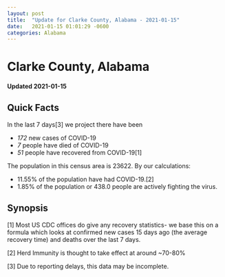 ```yaml
---
layout: post
title:  "Update for Clarke County, Alabama - 2021-01-15"
date:   2021-01-15 01:01:29 -0600
categories: Alabama
---
```


# Clarke County, Alabama
#### Updated 2021-01-15

## Quick Facts

In the last 7 days[3] we project there have been
- *172* new cases of COVID-19
- *7* people have died of COVID-19
- *51* people have recovered from COVID-19[1]

The population in this census area is 23622. By our calculations:
- 11.55% of the population have had COVID-19.[2]
- 1.85% of the population or 438.0 people are actively fighting the virus.

## Synopsis




[1] Most US CDC offices do give any recovery statistics- we base this on a formula which looks at confirmed new cases
15 days ago (the average recovery time) and deaths over the last 7 days.

[2] Herd Immunity is thought to take effect at around ~70-80%

[3] Due to reporting delays, this data may be incomplete.
 
    
